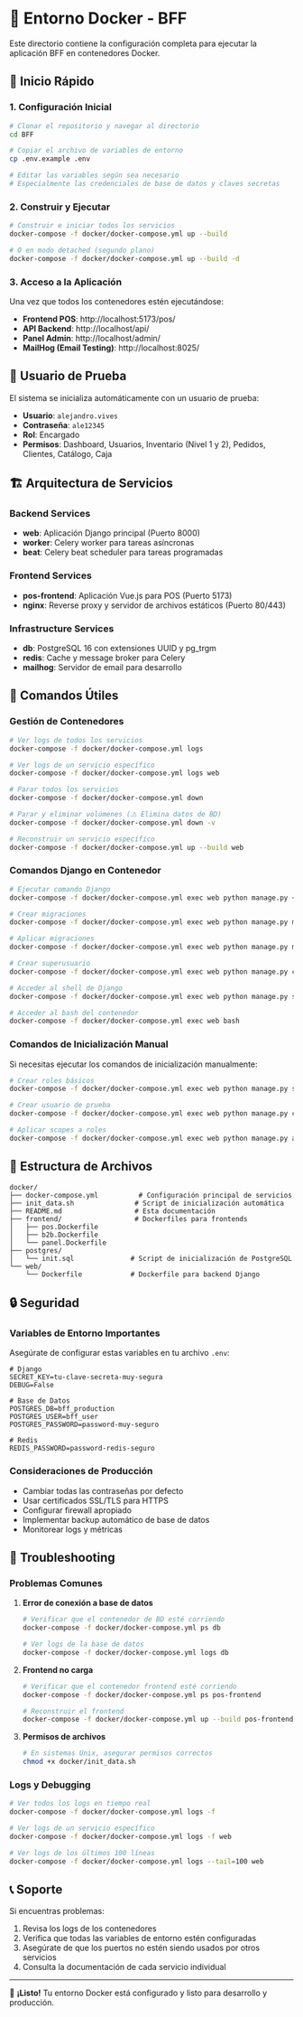 # 🐳 Entorno Docker - BFF

Este directorio contiene la configuración completa para ejecutar la aplicación BFF en contenedores Docker.

## 🚀 Inicio Rápido

### 1. Configuración Inicial

```bash
# Clonar el repositorio y navegar al directorio
cd BFF

# Copiar el archivo de variables de entorno
cp .env.example .env

# Editar las variables según sea necesario
# Especialmente las credenciales de base de datos y claves secretas
```

### 2. Construir y Ejecutar

```bash
# Construir e iniciar todos los servicios
docker-compose -f docker/docker-compose.yml up --build

# O en modo detached (segundo plano)
docker-compose -f docker/docker-compose.yml up --build -d
```

### 3. Acceso a la Aplicación

Una vez que todos los contenedores estén ejecutándose:

- **Frontend POS**: http://localhost:5173/pos/
- **API Backend**: http://localhost/api/
- **Panel Admin**: http://localhost/admin/
- **MailHog (Email Testing)**: http://localhost:8025/

## 👤 Usuario de Prueba

El sistema se inicializa automáticamente con un usuario de prueba:

- **Usuario**: `alejandro.vives`
- **Contraseña**: `ale12345`
- **Rol**: Encargado
- **Permisos**: Dashboard, Usuarios, Inventario (Nivel 1 y 2), Pedidos, Clientes, Catálogo, Caja

## 🏗️ Arquitectura de Servicios

### Backend Services
- **web**: Aplicación Django principal (Puerto 8000)
- **worker**: Celery worker para tareas asíncronas
- **beat**: Celery beat scheduler para tareas programadas

### Frontend Services
- **pos-frontend**: Aplicación Vue.js para POS (Puerto 5173)
- **nginx**: Reverse proxy y servidor de archivos estáticos (Puerto 80/443)

### Infrastructure Services
- **db**: PostgreSQL 16 con extensiones UUID y pg_trgm
- **redis**: Cache y message broker para Celery
- **mailhog**: Servidor de email para desarrollo

## 🔧 Comandos Útiles

### Gestión de Contenedores

```bash
# Ver logs de todos los servicios
docker-compose -f docker/docker-compose.yml logs

# Ver logs de un servicio específico
docker-compose -f docker/docker-compose.yml logs web

# Parar todos los servicios
docker-compose -f docker/docker-compose.yml down

# Parar y eliminar volúmenes (⚠️ Elimina datos de BD)
docker-compose -f docker/docker-compose.yml down -v

# Reconstruir un servicio específico
docker-compose -f docker/docker-compose.yml up --build web
```

### Comandos Django en Contenedor

```bash
# Ejecutar comando Django
docker-compose -f docker/docker-compose.yml exec web python manage.py <comando>

# Crear migraciones
docker-compose -f docker/docker-compose.yml exec web python manage.py makemigrations

# Aplicar migraciones
docker-compose -f docker/docker-compose.yml exec web python manage.py migrate

# Crear superusuario
docker-compose -f docker/docker-compose.yml exec web python manage.py createsuperuser

# Acceder al shell de Django
docker-compose -f docker/docker-compose.yml exec web python manage.py shell

# Acceder al bash del contenedor
docker-compose -f docker/docker-compose.yml exec web bash
```

### Comandos de Inicialización Manual

Si necesitas ejecutar los comandos de inicialización manualmente:

```bash
# Crear roles básicos
docker-compose -f docker/docker-compose.yml exec web python manage.py seed_roles

# Crear usuario de prueba
docker-compose -f docker/docker-compose.yml exec web python manage.py create_test_user

# Aplicar scopes a roles
docker-compose -f docker/docker-compose.yml exec web python manage.py apply_role_scopes
```

## 📁 Estructura de Archivos

```
docker/
├── docker-compose.yml          # Configuración principal de servicios
├── init_data.sh               # Script de inicialización automática
├── README.md                  # Esta documentación
├── frontend/                  # Dockerfiles para frontends
│   ├── pos.Dockerfile
│   ├── b2b.Dockerfile
│   └── panel.Dockerfile
├── postgres/
│   └── init.sql              # Script de inicialización de PostgreSQL
└── web/
    └── Dockerfile            # Dockerfile para backend Django
```

## 🔒 Seguridad

### Variables de Entorno Importantes

Asegúrate de configurar estas variables en tu archivo `.env`:

```env
# Django
SECRET_KEY=tu-clave-secreta-muy-segura
DEBUG=False

# Base de Datos
POSTGRES_DB=bff_production
POSTGRES_USER=bff_user
POSTGRES_PASSWORD=password-muy-seguro

# Redis
REDIS_PASSWORD=password-redis-seguro
```

### Consideraciones de Producción

- Cambiar todas las contraseñas por defecto
- Usar certificados SSL/TLS para HTTPS
- Configurar firewall apropiado
- Implementar backup automático de base de datos
- Monitorear logs y métricas

## 🐛 Troubleshooting

### Problemas Comunes

1. **Error de conexión a base de datos**
   ```bash
   # Verificar que el contenedor de BD esté corriendo
   docker-compose -f docker/docker-compose.yml ps db
   
   # Ver logs de la base de datos
   docker-compose -f docker/docker-compose.yml logs db
   ```

2. **Frontend no carga**
   ```bash
   # Verificar que el contenedor frontend esté corriendo
   docker-compose -f docker/docker-compose.yml ps pos-frontend
   
   # Reconstruir el frontend
   docker-compose -f docker/docker-compose.yml up --build pos-frontend
   ```

3. **Permisos de archivos**
   ```bash
   # En sistemas Unix, asegurar permisos correctos
   chmod +x docker/init_data.sh
   ```

### Logs y Debugging

```bash
# Ver todos los logs en tiempo real
docker-compose -f docker/docker-compose.yml logs -f

# Ver logs de un servicio específico
docker-compose -f docker/docker-compose.yml logs -f web

# Ver logs de los últimos 100 líneas
docker-compose -f docker/docker-compose.yml logs --tail=100 web
```

## 📞 Soporte

Si encuentras problemas:

1. Revisa los logs de los contenedores
2. Verifica que todas las variables de entorno estén configuradas
3. Asegúrate de que los puertos no estén siendo usados por otros servicios
4. Consulta la documentación de cada servicio individual

---

🎉 **¡Listo!** Tu entorno Docker está configurado y listo para desarrollo y producción.